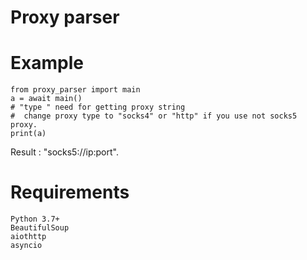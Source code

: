 # Proxy parser

#
# Example
```
from proxy_parser import main
a = await main()
# "type " need for getting proxy string
#  change proxy type to "socks4" or "http" if you use not socks5 proxy.
print(a)
```
Result : "socks5://ip:port".
#
# **Requirements**
```
Python 3.7+
BeautifulSoup
aiothttp
asyncio
```

